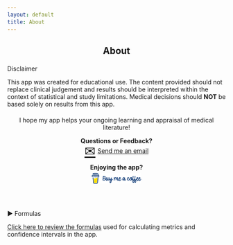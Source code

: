 ```yaml
---
layout: default
title: About
---
```


<h2 style="text-align: center;">About</h2>

<!-- 
  The following style makes the privacy policy sections always open:
  - Ensures that .faq-answer elements are always displayed.
  - Changes the pointer style on .faq-question so they're not clickable.
-->
<style>
  .static-about .faq-answer { 
    display: block !important; 
  }
  .static-about .faq-question { 
    cursor: default; 
  }
</style>

<div class="static-about" style="max-width: 600px; margin: 20px auto;">
  <!-- Disclaimer -->
  <div class="faq-item">
    <div class="faq-question">
      Disclaimer
    </div>
    <div class="faq-answer">
      <p>This app was created for educational use. The content provided should not replace clinical judgement and results should be interpreted within the context of statistical and study limitations. Medical decisions should <strong>NOT</strong> be based solely on results from this app.</p>
    </div>
  </div>
</div>

<div style="max-width: 600px; margin: 20px auto; text-align: center;" markdown="1">
  I hope my app helps your ongoing learning and appraisal of medical literature!
  
  **Questions or Feedback?** <br>
  <a href="mailto:support@ebmcalculator.com" style="display: inline-flex; align-items: center; gap: 5px;">
    <span style="font-size: 30px; line-height: 1; vertical-align: top;">&#x2709;&#xFE0E;</span>
    <span style="line-height: 1; vertical-align: middle;">Send me an email</span>
  </a>  

  **Enjoying the app?** <br>
  <a href="https://buymeacoffee.com/davidstewart" target="_blank" rel="noopener noreferrer">
    <img src="/assets/images/EBMCalculator-any-bmc-logo 3x.png" alt="Buy Me a Coffee" style="height: 25px; object-fit: contain; margin-top: 5px">
  </a>
</div>

<br>

<div style="max-width: 600px; margin: 20px auto;">
  <!-- How-To Guide Section for Formulas (collapsible) -->
  <div class="faq-item">
    <div class="faq-question" id="Formulas" onclick="toggleAnswer(this)"><span>&#9654;</span> Formulas</div>
    <div class="faq-answer">
      <p><a href="/assets/pdf/Formulas.pdf" target="_blank" rel="noopener noreferrer">Click here to review the formulas</a> used for calculating metrics and confidence intervals in the app.</p>
    </div>
  </div>
</div>

<script>
function toggleAnswer(element) {
  var answer = element.nextElementSibling;
  if (answer.style.display === "block") {
    answer.style.display = "none";
    element.querySelector("span").innerHTML = "&#9654;";
  } else {
    answer.style.display = "block";
    element.querySelector("span").innerHTML = "&#9660;";
  }
}
</script>
